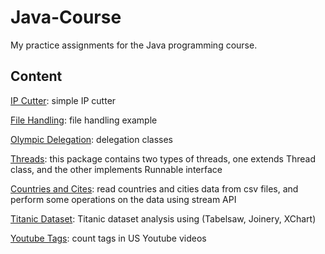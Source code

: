 # Java-Course

My practice assignments for the Java programming course.

## Content

[IP Cutter](https://github.com/OmarAbdelmoneim96/Java-Course/tree/main/IP%20Cutter): simple IP cutter

[File Handling](https://github.com/OmarAbdelmoneim96/Java-Course/tree/main/IP%20Cutter): file handling example

[Olympic Delegation](https://github.com/OmarAbdelmoneim96/Java-Course/tree/main/Olympic%20Delegation): delegation classes

[Threads](https://github.com/OmarAbdelmoneim96/Java-Course/tree/main/Using%20Threads): this package contains two types of threads, one extends Thread class, and the other implements Runnable interface

[Countries and Cites](https://github.com/OmarAbdelmoneim96/Java-Course/tree/main/Countries%20and%20Cities): read countries and cities data from csv files, and perform some operations on the data using stream API

[Titanic Dataset](https://github.com/OmarAbdelmoneim96/Java-Course/tree/main/Titanic%20Dataset): Titanic dataset analysis using (Tabelsaw, Joinery, XChart)

[Youtube Tags](https://github.com/OmarAbdelmoneim96/Java-Course/tree/main/Youtube%20Tags): count tags in US Youtube videos

